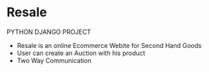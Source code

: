 # Resale

PYTHON DJANGO PROJECT

* Resale is an online Ecommerce Webite for Second Hand Goods
* User can create an Auction with his product
* Two Way Communication
